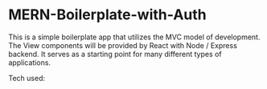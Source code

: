 # MERN-Boilerplate-with-Auth

This is a simple boilerplate app that utilizes the MVC model of development. The View components will be provided by React with Node / Express backend. It serves as a starting point for many different types of applications.

Tech used:

